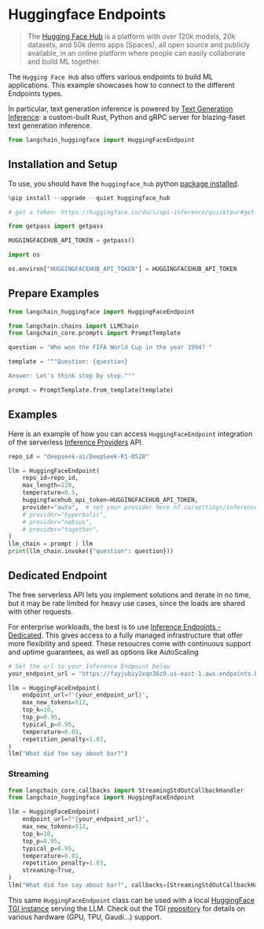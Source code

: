 # Huggingface Endpoints

>The [Hugging Face Hub](https://huggingface.co/docs/hub/index) is a platform with over 120k models, 20k datasets, and 50k demo apps (Spaces), all open source and publicly available, in an online platform where people can easily collaborate and build ML together.

The `Hugging Face Hub` also offers various endpoints to build ML applications.
This example showcases how to connect to the different Endpoints types.

In particular, text generation inference is powered by [Text Generation Inference](https://github.com/huggingface/text-generation-inference): a custom-built Rust, Python and gRPC server for blazing-faset text generation inference.


```python
from langchain_huggingface import HuggingFaceEndpoint
```

## Installation and Setup

To use, you should have the ``huggingface_hub`` python [package installed](https://huggingface.co/docs/huggingface_hub/installation).


```python
%pip install --upgrade --quiet huggingface_hub
```


```python
# get a token: https://huggingface.co/docs/api-inference/quicktour#get-your-api-token

from getpass import getpass

HUGGINGFACEHUB_API_TOKEN = getpass()
```


```python
import os

os.environ["HUGGINGFACEHUB_API_TOKEN"] = HUGGINGFACEHUB_API_TOKEN
```

## Prepare Examples


```python
from langchain_huggingface import HuggingFaceEndpoint
```


```python
from langchain.chains import LLMChain
from langchain_core.prompts import PromptTemplate
```


```python
question = "Who won the FIFA World Cup in the year 1994? "

template = """Question: {question}

Answer: Let's think step by step."""

prompt = PromptTemplate.from_template(template)
```

## Examples

Here is an example of how you can access `HuggingFaceEndpoint` integration of the serverless [Inference Providers](https://huggingface.co/docs/inference-providers) API.



```python
repo_id = "deepseek-ai/DeepSeek-R1-0528"

llm = HuggingFaceEndpoint(
    repo_id=repo_id,
    max_length=128,
    temperature=0.5,
    huggingfacehub_api_token=HUGGINGFACEHUB_API_TOKEN,
    provider="auto",  # set your provider here hf.co/settings/inference-providers
    # provider="hyperbolic",
    # provider="nebius",
    # provider="together",
)
llm_chain = prompt | llm
print(llm_chain.invoke({"question": question}))
```

## Dedicated Endpoint


The free serverless API lets you implement solutions and iterate in no time, but it may be rate limited for heavy use cases, since the loads are shared with other requests.

For enterprise workloads, the best is to use [Inference Endpoints - Dedicated](https://huggingface.co/inference-endpoints/dedicated).
This gives access to a fully managed infrastructure that offer more flexibility and speed. These resoucres come with continuous support and uptime guarantees, as well as options like AutoScaling




```python
# Set the url to your Inference Endpoint below
your_endpoint_url = "https://fayjubiy2xqn36z0.us-east-1.aws.endpoints.huggingface.cloud"
```


```python
llm = HuggingFaceEndpoint(
    endpoint_url=f"{your_endpoint_url}",
    max_new_tokens=512,
    top_k=10,
    top_p=0.95,
    typical_p=0.95,
    temperature=0.01,
    repetition_penalty=1.03,
)
llm("What did foo say about bar?")
```

### Streaming


```python
from langchain_core.callbacks import StreamingStdOutCallbackHandler
from langchain_huggingface import HuggingFaceEndpoint

llm = HuggingFaceEndpoint(
    endpoint_url=f"{your_endpoint_url}",
    max_new_tokens=512,
    top_k=10,
    top_p=0.95,
    typical_p=0.95,
    temperature=0.01,
    repetition_penalty=1.03,
    streaming=True,
)
llm("What did foo say about bar?", callbacks=[StreamingStdOutCallbackHandler()])
```

This same `HuggingFaceEndpoint` class can be used with a local [HuggingFace TGI instance](https://github.com/huggingface/text-generation-inference/blob/main/docs/source/index.md) serving the LLM. Check out the TGI [repository](https://github.com/huggingface/text-generation-inference/tree/main) for details on various hardware (GPU, TPU, Gaudi...) support.
